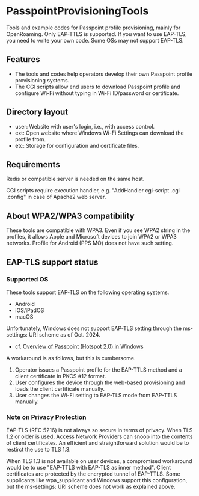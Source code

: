# PasspointProvisioningTools
Tools and example codes for Passpoint profile provisioning, mainly for OpenRoaming. Only EAP-TTLS is supported. If you want to use EAP-TLS, you need to write your own code. Some OSs may not support EAP-TLS.

## Features
- The tools and codes help operators develop their own Passpoint profile provisioning systems.
- The CGI scripts allow end users to download Passpoint profile and configure Wi-Fi without typing in Wi-Fi ID/password or certificate.

## Directory layout
- user: Website with user's login, i.e., with access control.
- ext: Open website where Windows Wi-Fi Settings can download the profile from.
- etc: Storage for configuration and certificate files.

## Requirements
Redis or compatible server is needed on the same host.

CGI scripts require execution handler,
 e.g. "AddHandler cgi-script .cgi .config" in case of Apache2 web server.

## About WPA2/WPA3 compatibility
These tools are compatible with WPA3. Even if you see WPA2 string in the profiles, it allows Apple and Microsoft devices to join WPA2 or WPA3 networks. Profile for Android (PPS MO) does not have such setting.

## EAP-TLS support status
### Supported OS
These tools support EAP-TLS on the following operating systems.
- Android
- iOS/iPadOS
- macOS

Unfortunately, Windows does not support EAP-TLS setting
 through the ms-settings: URI scheme as of Oct. 2024.
- cf. [Overview of Passpoint (Hotspot 2.0) in Windows](https://github.com/MicrosoftDocs/windows-driver-docs/blob/staging/windows-driver-docs-pr/mobilebroadband/passpoint.md)

A workaround is as follows, but this is cumbersome.
1. Operator issues a Passpoint profile for the EAP-TTLS method and 
 a client certificate in PKCS #12 format.
1. User configures the device through the web-based provisioning 
 and loads the client certificate manually.
1. User changes the Wi-Fi setting to EAP-TLS mode from EAP-TTLS manually.

### Note on Privacy Protection
EAP-TLS (RFC 5216) is not always so secure in terms of privacy.
When TLS 1.2 or older is used, 
Access Network Providers can snoop into the contents of client certificates.
An efficient and straightforward solution would be
 to restirct the use to TLS 1.3.

When TLS 1.3 is not available on user devices,
a compromised workaround would be to use 
"EAP-TTLS with EAP-TLS as inner method".
Client certificates are protected by the encrypted tunnel of EAP-TTLS.
Some supplicants like wpa_supplicant and Windows support this configuration,
 but the ms-settings: URI scheme does not work as explained above.


